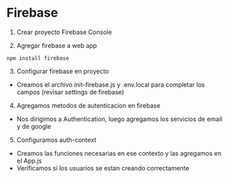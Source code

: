 # Firebase
1. Crear proyecto Firebase Console

2. Agregar firebase a web app
```
npm install firebase
```

3. Configurar firebase en proyecto
* Creamos el archivo init-firebase.js y .env.local para completar los campos (revisar settings de firebase)

4. Agregamos metodos de autenticacion en firebase
* Nos dirigimos a Authentication, luego agregamos los servicios de email y de google

5. Configuramos auth-context
* Creamos las funciones necesarias en ese contexto y las agregamos en el App.js
* Verificamos si los usuarios se estan creando correctamente